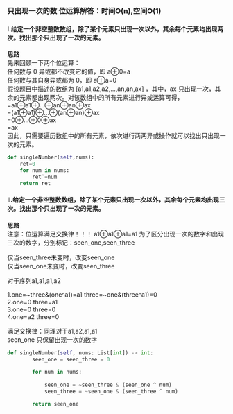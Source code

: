 ### 只出现一次的数  位运算解答：时间O(n),空间O(1) 
#### Ⅰ.给定一个非空整数数组，除了某个元素只出现一次以外，其余每个元素均出现两次。找出那个只出现了一次的元素。  
      
**思路**  
先来回顾一下两个位运算：  
任何数与 0 异或都不改变它的值，即 a⊕0=a  
任何数与其自身异或都为 0，即 a⊕a=0  
假设题目中描述的数组为 [a1,a1,a2,a2,…,an,an,ax] ，其中，ax 只出现一次，其余的元素都出现两次。对该数组中的所有元素进行异或运算可得，   
=a1⊕a1⊕…⊕an⊕an⊕ax      
=(a1⊕a1)⊕…⊕(an⊕an)⊕ax     
=0⊕…⊕0⊕ax   
=ax  
因此，只需要遍历数组中的所有元素，依次进行两两异或操作就可以找出只出现一次的元素。  
```python
def singleNumber(self,nums):
    ret=0
    for num in nums:
        ret^=num
    return ret   
```
#### Ⅱ.给定一个非空整数数组，除了某个元素只出现一次以外，其余每个元素均出现三次。找出那个只出现了一次的元素。

**思路**  
注意：位运算满足交换律！！！
a1⊕a1⊕a1=a1
为了区分出现一次的数字和出现三次的数字，分别标记：seen_one,seen_three  
  
仅当seen_three未变时，改变seen_one  
仅当seen_one未变时，改变seen_three  
    
对于序列a1,a1,a1,a2   

1.one=~three&(one^a1)=a1  three=~one&(three^a1)=0  
2.one=0 three=a1  
3.one=0 three=0  
4.one=a2 three=0  

满足交换律：同理对于a1,a2,a1,a1  
seen_one 只保留出现一次的数字  


```python
def singleNumber(self, nums: List[int]) -> int:
        seen_one = seen_three = 0
        
        for num in nums:
       
            seen_one = ~seen_three & (seen_one ^ num)
            seen_three = ~seen_one & (seen_three ^ num)

        return seen_one

```
